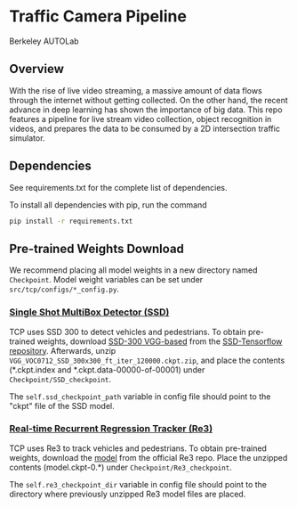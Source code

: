 # Traffic Camera Pipeline
Berkeley AUTOLab

## Overview
With the rise of live video streaming, a massive amount of data flows through the internet without getting collected. On the other hand, the recent advance in deep learning has shown the importance of big data. This repo features a pipeline for live stream video collection, object recognition in videos, and prepares the data to be consumed by a 2D intersection traffic simulator.

## Dependencies
See requirements.txt for the complete list of dependencies.

To install all dependencies with pip, run the command
```bash
pip install -r requirements.txt
```

## Pre-trained Weights Download
We recommend placing all model weights in a new directory named `Checkpoint`. Model weight variables can be set under `src/tcp/configs/*_config.py`.

### [Single Shot MultiBox Detector (SSD)](https://github.com/balancap/SSD-Tensorflow)

TCP uses SSD 300 to detect vehicles and pedestrians. To obtain pre-trained weights, download [SSD-300 VGG-based](https://drive.google.com/file/d/0B0qPCUZ-3YwWUXh4UHJrd1RDM3c/view?usp=sharing) from the [SSD-Tensorflow repository](https://github.com/balancap/SSD-Tensorflow#evaluation-on-pascal-voc-2007). Afterwards, unzip `VGG_VOC0712_SSD_300x300_ft_iter_120000.ckpt.zip`, and place the contents (\*.ckpt.index and \*.ckpt.data-00000-of-00001) under `Checkpoint/SSD_checkpoint`.

The `self.ssd_checkpoint_path` variable in config file should point to the "ckpt" file of the SSD model.

### [Real-time Recurrent Regression Tracker (Re3)](https://gitlab.com/danielgordon10/re3-tensorflow)

TCP uses Re3 to track vehicles and pedestrians. To obtain pre-trained weights, download the [model](https://gitlab.com/danielgordon10/re3-tensorflow#model) from the official Re3 repo. Place the unzipped contents (model.ckpt-0.\*) under `Checkpoint/Re3_checkpoint`.

The `self.re3_checkpoint_dir` variable in config file should point to the directory where previously unzipped Re3 model files are placed.
